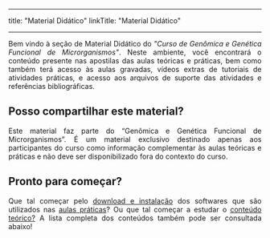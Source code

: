 
---
title: "Material Didático"
linkTitle: "Material Didático"

---
<div align="justify">
Bem vindo à seção de Material Didático do <i>"Curso de Genômica e Genética Funcional de Microrganismos"</i>. Neste ambiente, você encontrará o conteúdo presente nas apostilas das aulas teóricas e práticas, bem como também terá acesso às aulas gravadas, vídeos extras de tutoriais de atividades práticas, e acesso aos arquivos de suporte das atividades e referências bibliográficas.
</div>

## Posso compartilhar este material?

<div align="justify">
Este material faz parte do “Genômica e Genética Funcional de Microrganismos”. É um material exclusivo destinado apenas aos participantes do curso como informação complementar às aulas teóricas e práticas e não deve ser disponibilizado fora do contexto do curso.
</div>

## Pronto para começar?

<div align="justify">
Que tal começar pelo <a href="https://cursogenomicaegeneticaufpr.netlify.app/docs/download">download e instalação</a> dos softwares que são utilizados nas <a href="https://cursogenomicaegeneticaufpr.netlify.app/docs/praticas">aulas práticas</a>? Ou que tal começar a estudar o <a href="https://cursogenomicaegeneticaufpr.netlify.app/docs/teoricas">conteúdo teórico?</a> A lista completa dos conteúdos também pode ser consultada abaixo!
</div>

